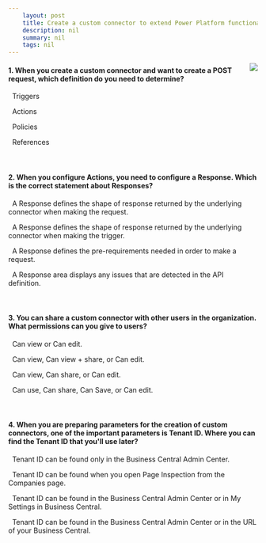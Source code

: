 ```yaml
---
    layout: post
    title: Create a custom connector to extend Power Platform functionalities with Business Central  
    description: nil
    summary: nil
    tags: nil
---
```



 <a target="_blank" href="https://docs.microsoft.com/en-us/learn/modules/create-custom-connector-power-platform/7-check/"><i class="fas fa-external-link-alt"></i> </a>
 <img align="right" src="https://docs.microsoft.com/en-us/learn/achievements/create-custom-connector-power-platform.svg">
####  1. When you create a custom connector and want to create a POST request, which definition do you need to determine?


<i class='far fa-square'></i> &nbsp;&nbsp;Triggers

<i class='fas fa-check-square' style='color: Dodgerblue;'></i> &nbsp;&nbsp;Actions

<i class='far fa-square'></i> &nbsp;&nbsp;Policies

<i class='far fa-square'></i> &nbsp;&nbsp;References
<br />
<br />
<br />

####  2. When you configure Actions, you need to configure a Response. Which is the correct statement about Responses?


<i class='fas fa-check-square' style='color: Dodgerblue;'></i> &nbsp;&nbsp;A Response defines the shape of response returned by the underlying connector when making the request.

<i class='far fa-square'></i> &nbsp;&nbsp;A Response defines the shape of response returned by the underlying connector when making the trigger.

<i class='far fa-square'></i> &nbsp;&nbsp;A Response defines the pre-requirements needed in order to make a request.

<i class='far fa-square'></i> &nbsp;&nbsp;A Response area displays any issues that are detected in the API definition.
<br />
<br />
<br />

####  3. You can share a custom connector with other users in the organization. What permissions can you give to users?


<i class='far fa-square'></i> &nbsp;&nbsp;Can view or Can edit.

<i class='fas fa-check-square' style='color: Dodgerblue;'></i> &nbsp;&nbsp;Can view, Can view + share, or Can edit.

<i class='far fa-square'></i> &nbsp;&nbsp;Can view, Can share, or Can edit.

<i class='far fa-square'></i> &nbsp;&nbsp;Can use, Can share, Can Save, or Can edit.
<br />
<br />
<br />

####  4. When you are preparing parameters for the creation of custom connectors, one of the important parameters is Tenant ID. Where you can find the Tenant ID that you'll use later?


<i class='far fa-square'></i> &nbsp;&nbsp;Tenant ID can be found only in the Business Central Admin Center.

<i class='far fa-square'></i> &nbsp;&nbsp;Tenant ID can be found when you open Page Inspection from the Companies page.

<i class='far fa-square'></i> &nbsp;&nbsp;Tenant ID can be found in the Business Central Admin Center or in My Settings in Business Central.

<i class='fas fa-check-square' style='color: Dodgerblue;'></i> &nbsp;&nbsp;Tenant ID can be found in the Business Central Admin Center or in the URL of your Business Central.
<br />
<br />
<br />
